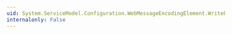 ```yaml
---
uid: System.ServiceModel.Configuration.WebMessageEncodingElement.WriteEncoding
internalonly: False
---
```

